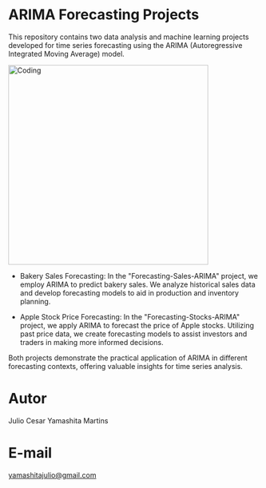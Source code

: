 # ARIMA Forecasting Projects
This repository contains two data analysis and machine learning projects developed for time series forecasting using the ARIMA (Autoregressive Integrated Moving Average) model.

<img align="center" alt="Coding" width="400" src="https://25.media.tumblr.com/tumblr_m1vbheg5f01rqsh2vo1_500.gif">

- Bakery Sales Forecasting: In the "Forecasting-Sales-ARIMA" project, we employ ARIMA to predict bakery sales. We analyze historical sales data and develop forecasting models to aid in production and inventory planning.

- Apple Stock Price Forecasting: In the "Forecasting-Stocks-ARIMA" project, we apply ARIMA to forecast the price of Apple stocks. Utilizing past price data, we create forecasting models to assist investors and traders in making more informed decisions.

Both projects demonstrate the practical application of ARIMA in different forecasting contexts, offering valuable insights for time series analysis.

# Autor
Julio Cesar Yamashita Martins

# E-mail
yamashitajulio@gmail.com
